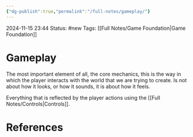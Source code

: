 ```yaml
---
{"dg-publish":true,"permalink":"/full-notes/gameplay/"}
---
```



2024-11-15 23:44
Status: #new 
Tags: [[Full Notes/Game Foundation\|Game Foundation]]

# Gameplay

The most important element of all, the core mechanics, this is the way in which the player interacts with the world that we are trying to create. Is not about how it looks, or how it sounds, it is about how it feels.

Everything that is reflected by the player actions using the [[Full Notes/Controls\|Controls]]. 
# References

